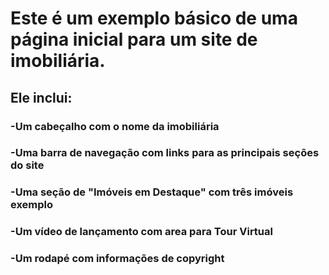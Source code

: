 # Este é um exemplo básico de uma página inicial para um site de imobiliária.

## Ele inclui:

### -Um cabeçalho com o nome da imobiliária
### -Uma barra de navegação com links para as principais seções do site
### -Uma seção de "Imóveis em Destaque" com três imóveis exemplo
### -Um vídeo de lançamento com area para Tour Virtual
### -Um rodapé com informações de copyright
